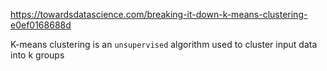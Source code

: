 https://towardsdatascience.com/breaking-it-down-k-means-clustering-e0ef0168688d



K-means clustering is an `unsupervised` algorithm used to cluster input data into k groups

